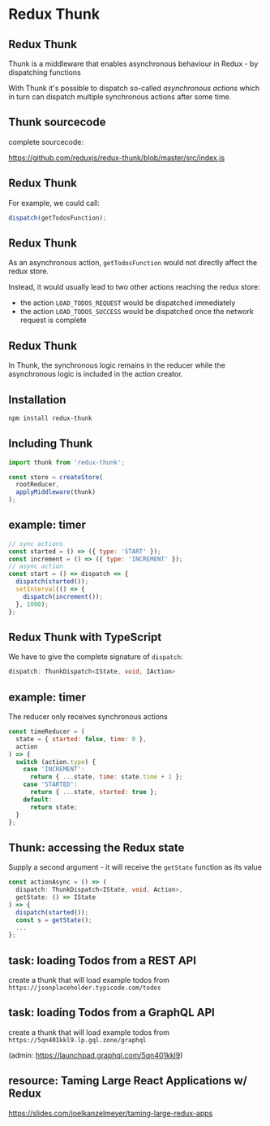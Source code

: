 # Redux Thunk

## Redux Thunk

Thunk is a middleware that enables asynchronous behaviour in Redux - by dispatching functions

With Thunk it's possible to dispatch so-called _asynchronous actions_ which in turn can dispatch multiple synchronous actions after some time.

## Thunk sourcecode

complete sourcecode:

https://github.com/reduxjs/redux-thunk/blob/master/src/index.js

## Redux Thunk

For example, we could call:

```js
dispatch(getTodosFunction);
```

## Redux Thunk

As an asynchronous action, `getTodosFunction` would not directly affect the redux store.

Instead, it would usually lead to two other actions reaching the redux store:

- the action `LOAD_TODOS_REQUEST` would be dispatched immediately
- the action `LOAD_TODOS_SUCCESS` would be dispatched once the network request is complete

## Redux Thunk

In Thunk, the synchronous logic remains in the reducer while the asynchronous logic is included in the action creator.

## Installation

```bash
npm install redux-thunk
```

## Including Thunk

```ts
import thunk from 'redux-thunk';

const store = createStore(
  rootReducer,
  applyMiddleware(thunk)
);
```

## example: timer

```js
// sync actions
const started = () => ({ type: 'START' });
const increment = () => ({ type: 'INCREMENT' });
// async action
const start = () => dispatch => {
  dispatch(started());
  setInterval(() => {
    dispatch(increment());
  }, 1000);
};
```

## Redux Thunk with TypeScript

We have to give the complete signature of `dispatch`:

```ts
dispatch: ThunkDispatch<IState, void, IAction>
```

## example: timer

The reducer only receives synchronous actions

```js
const timeReducer = (
  state = { started: false, time: 0 },
  action
) => {
  switch (action.type) {
    case 'INCREMENT':
      return { ...state, time: state.time + 1 };
    case 'STARTED':
      return { ...state, started: true };
    default:
      return state;
  }
};
```

## Thunk: accessing the Redux state

Supply a second argument - it will receive the `getState` function as its value

```ts
const actionAsync = () => (
  dispatch: ThunkDispatch<IState, void, Action>,
  getState: () => IState
) => {
  dispatch(started());
  const s = getState();
  ...
};
```

## task: loading Todos from a REST API

create a thunk that will load example todos from `https://jsonplaceholder.typicode.com/todos`

## task: loading Todos from a GraphQL API

create a thunk that will load example todos from `https://5qn401kkl9.lp.gql.zone/graphql`

(admin: https://launchpad.graphql.com/5qn401kkl9)

## resource: Taming Large React Applications w/ Redux

https://slides.com/joelkanzelmeyer/taming-large-redux-apps
